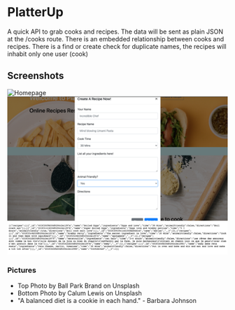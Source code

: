 # PlatterUp
A quick API to grab cooks and recipes. The data will be sent as plain JSON at the /cooks route. There is an embedded relationship between cooks and recipes. There is a find or create check for duplicate names, the recipes will inhabit only one user (cook)

## Screenshots
![Homepage](homepage.png)
![Form](form.png)
![JSON](JSON.png)

### Pictures 
- Top Photo by Ball Park Brand on Unsplash
- Bottom Photo by Calum Lewis on Unsplash
- "A balanced diet is a cookie in each hand." - Barbara Johnson
